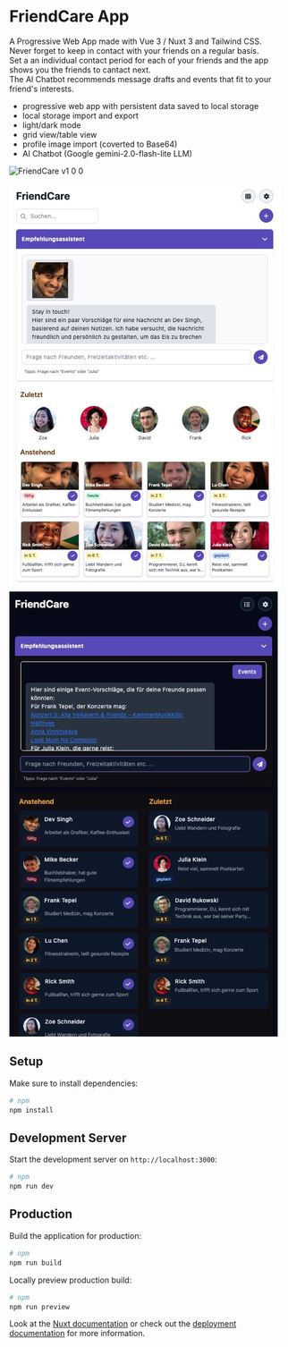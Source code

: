 # FriendCare App

A Progressive Web App made with Vue 3 / Nuxt 3 and Tailwind CSS.  
Never forget to keep in contact with your friends on a regular basis.  
Set a an individual contact period for each of your friends and the app shows you the friends to cantact next.     
The AI Chatbot recommends message drafts and events that fit to your friend's interests.  

- progressive web app with persistent data saved to local storage
- local storage import and export
- light/dark mode
- grid view/table view
- profile image import (coverted to Base64)
- AI Chatbot (Google gemini-2.0-flash-lite LLM)

![FriendCare v1 0 0](https://github.com/user-attachments/assets/a71c4b19-c644-4a37-b130-40a836f94e10)

![](./assets/screenshot1.jpg)
![](./assets/screenshot2.jpg)

## Setup

Make sure to install dependencies:

```bash
# npm
npm install
```

## Development Server

Start the development server on `http://localhost:3000`:

```bash
# npm
npm run dev
```

## Production

Build the application for production:

```bash
# npm
npm run build
```

Locally preview production build:

```bash
# npm
npm run preview
```

Look at the [Nuxt documentation](https://nuxt.com/docs/getting-started/introduction) or
check out the [deployment documentation](https://nuxt.com/docs/getting-started/deployment) for more information.
